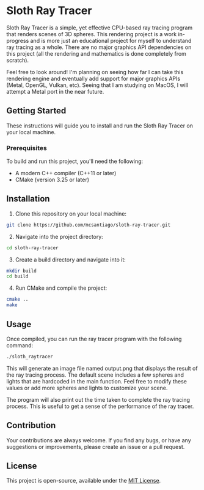 # Sloth Ray Tracer

Sloth Ray Tracer is a simple, yet effective CPU-based ray tracing program that renders scenes of 3D spheres. This 
rendering project is a work in-progress and is more just an educational project for myself to understand ray tracing 
as a whole. There are no major graphics API dependencies on this project (all the rendering and mathematics is done
completely from scratch). 

Feel free to look around! I'm planning on seeing how far I can take this rendering engine and eventually add support
for major graphics APIs (Metal, OpenGL, Vulkan, etc). Seeing that I am studying on MacOS, I will attempt a Metal port 
in the near future.

## Getting Started

These instructions will guide you to install and run the Sloth Ray Tracer on your local machine.

### Prerequisites

To build and run this project, you'll need the following: 

- A modern C++ compiler (C++11 or later)
- CMake (version 3.25 or later)

## Installation

1. Clone this repository on your local machine:
```bash
git clone https://github.com/mcsantiago/sloth-ray-tracer.git
```

2. Navigate into the project directory:
```bash
cd sloth-ray-tracer
```

3. Create a build directory and navigate into it:
```bash
mkdir build
cd build
```

4. Run CMake and compile the project:
```bash
cmake ..
make
```

## Usage
Once compiled, you can run the ray tracer program with the following command:
```bash
./sloth_raytracer
```

This will generate an image file named output.png that displays the result of the ray tracing process. The default scene
includes a few spheres and lights that are hardcoded in the main function. Feel free to modify these values or add more 
spheres and lights to customize your scene.

The program will also print out the time taken to complete the ray tracing process. This is useful to get a sense of the
performance of the ray tracer.

## Contribution

Your contributions are always welcome. If you find any bugs, or have any suggestions or improvements, please create an 
issue or a pull request.

## License

This project is open-source, available under the [MIT License](LICENSE).